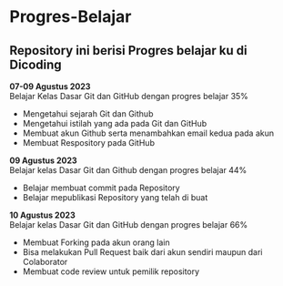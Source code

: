 # Progres-Belajar
Repository ini berisi Progres belajar ku di Dicoding
--

**07-09 Agustus 2023**  
Belajar Kelas Dasar Git dan GitHub dengan progres belajar 35%
  -  Mengetahui sejarah Git dan Github
  -  Mengetahui istilah yang ada pada Git dan GitHub
  -  Membuat akun Github serta menambahkan email kedua pada akun
  -  Membuat Respository pada GitHub  
    
**09 Agustus 2023**  
Belajar kelas Dasar Git dan Github dengan progres belajar 44%
  *  Belajar membuat commit pada Repository
  *  Belajar mepublikasi Repository yang telah di buat  

**10 Agustus 2023**  
Belajar kelas Dasar Git dan GitHub dengan progres belajar 66%  
  * Membuat Forking pada akun orang lain
  * Bisa melakukan Pull Request baik dari akun sendiri maupun dari Colaborator
  * Membuat code review untuk pemilik repository

